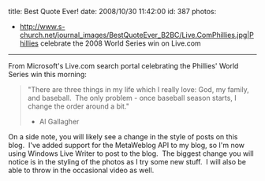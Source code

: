 title: Best Quote Ever!
date: 2008/10/30 11:42:00
id: 387
photos:
- http://www.s-church.net/journal_images/BestQuoteEver_B2BC/Live.ComPhillies.jpg|Phillies celebrate the 2008 World Series win on Live.com
---
From Microsoft's Live.com search portal celebrating the Phillies' World Series win this morning:

> "There are three things in my life which I really love: God, my family, and baseball.  The only problem - once baseball season starts, I change the order around a bit."
> - Al Gallagher

On a side note, you will likely see a change in the style of posts on this blog.  I've added support for the MetaWeblog API to my blog, so I'm now using Windows Live Writer to post to the blog.  The biggest change you will notice is in the styling of the photos as I try some new stuff.  I will also be able to throw in the occasional video as well.
